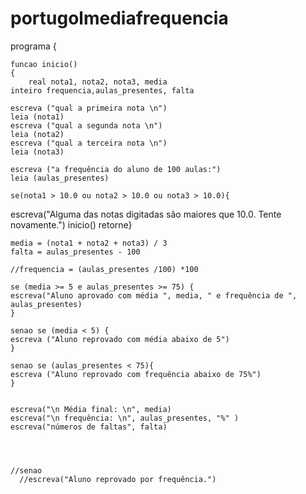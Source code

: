 # portugolmediafrequencia
programa
{
	
	funcao inicio()
	{
		real nota1, nota2, nota3, media
	inteiro frequencia,aulas_presentes, falta
	
	escreva ("qual a primeira nota \n")
	leia (nota1)
	escreva ("qual a segunda nota \n")
	leia (nota2)
	escreva ("qual a terceira nota \n")
	leia (nota3)

	escreva ("a frequência do aluno de 100 aulas:")
	leia (aulas_presentes)

	se(nota1 > 10.0 ou nota2 > 10.0 ou nota3 > 10.0){
   escreva("Alguma das notas digitadas são maiores que 10.0. Tente novamente.")
   inicio()
   retorne}
   	
	media = (nota1 + nota2 + nota3) / 3
	falta = aulas_presentes - 100

	//frequencia = (aulas_presentes /100) *100

	se (media >= 5 e aulas_presentes >= 75) {
	escreva("Aluno aprovado com média ", media, " e frequência de ", aulas_presentes)
	}
	
	senao se (media < 5) {
	escreva ("Aluno reprovado com média abaixo de 5")
	}
	
	senao se (aulas_presentes < 75){
	escreva ("Aluno reprovado com frequência abaixo de 75%")
	}

	
	escreva("\n Média final: \n", media)
	escreva("\n frequência: \n", aulas_presentes, "%" )
	escreva("números de faltas", falta)
	
	
	 
	
	//senao
      //escreva("Aluno reprovado por frequência.")
	
